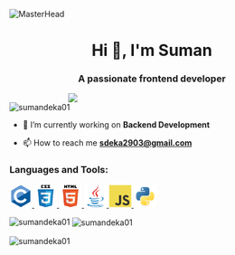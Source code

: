 ![MasterHead](https://user-images.githubusercontent.com/115386517/225841791-e6eb2fcf-6de1-45ec-a5e8-0c321f0af245.gif)
<h1 align="center">Hi 👋, I'm Suman</h1>
<h3 align="center">A passionate frontend developer</h3>
<img align="right" width="400" src="https://camo.githubusercontent.com/2366b34bb903c09617990fb5fff4622f3e941349e846ddb7e73df872a9d21233/68747470733a2f2f63646e2e6472696262626c652e636f6d2f75736572732f3733303730332f73637265656e73686f74732f363538313234332f6176656e746f2e676966">

<p align="left"> <img src="https://komarev.com/ghpvc/?username=sumandeka01&label=Profile%20views&color=0e75b6&style=flat" alt="sumandeka01" /> </p>

- 🔭 I’m currently working on **Backend Development**

- 📫 How to reach me **sdeka2903@gmail.com**



<h3 align="left">Languages and Tools:</h3>
<p align="left"> <a href="https://www.cprogramming.com/" target="_blank" rel="noreferrer"> <img src="https://raw.githubusercontent.com/devicons/devicon/master/icons/c/c-original.svg" alt="c" width="40" height="40"/> </a> <a href="https://www.w3schools.com/css/" target="_blank" rel="noreferrer"> <img src="https://raw.githubusercontent.com/devicons/devicon/master/icons/css3/css3-original-wordmark.svg" alt="css3" width="40" height="40"/> </a> <a href="https://www.w3.org/html/" target="_blank" rel="noreferrer"> <img src="https://raw.githubusercontent.com/devicons/devicon/master/icons/html5/html5-original-wordmark.svg" alt="html5" width="40" height="40"/> </a> <a href="https://www.java.com" target="_blank" rel="noreferrer"> <img src="https://raw.githubusercontent.com/devicons/devicon/master/icons/java/java-original.svg" alt="java" width="40" height="40"/> </a> <a href="https://developer.mozilla.org/en-US/docs/Web/JavaScript" target="_blank" rel="noreferrer"> <img src="https://raw.githubusercontent.com/devicons/devicon/master/icons/javascript/javascript-original.svg" alt="javascript" width="40" height="40"/> </a> <a href="https://www.python.org" target="_blank" rel="noreferrer"> <img src="https://raw.githubusercontent.com/devicons/devicon/master/icons/python/python-original.svg" alt="python" width="40" height="40"/> </a> </p>

<p><img align="left" src="https://github-readme-stats.vercel.app/api/top-langs?username=sumandeka01&show_icons=true&locale=en&layout=compact" alt="sumandeka01" /></p>

<p>&nbsp;<img align="center" src="https://github-readme-stats.vercel.app/api?username=sumandeka01&show_icons=true&locale=en" alt="sumandeka01" /></p>

<p><img align="center" src="https://github-readme-streak-stats.herokuapp.com/?user=sumandeka01&" alt="sumandeka01" /></p>
